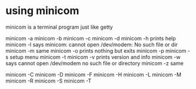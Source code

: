 # using minicom

minicom is a terminal program just like getty

minicom -a
minicom -b
minicom -c
minicom -d
minicom -h prints help
minicom -l says minicom: cannot open /dev/modem: No such file or dir
minicom -m same
minicom -o prints nothing but exits
minicom -p
minicom -s setup menu
minicom -t
minicom -v prints version and info
minicom -w says cannot open /dev/modem no such file or directory
minicom -z same

minicom -C
minicom -D
minicom -F
minicom -H
minicom -L
minicom -M
minicom -R
minicom -S
minicom -T
